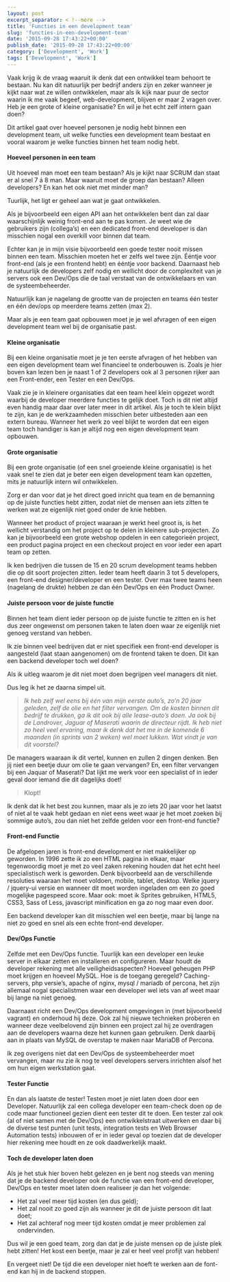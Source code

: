 ```yaml
---
layout: post
excerpt_separator: < !--more -->
title: 'Functies in een development team'
slug: 'functies-in-een-development-team'
date: '2015-09-28 17:43:22+00:00'
publish_date: '2015-09-28 17:43:22+00:00'
category: ['Development', 'Work']
tags: ['Development', 'Work']
---
```

Vaak krijg ik de vraag waaruit ik denk dat een ontwikkel team behoort te
bestaan. Nu kan dit natuurlijk per bedrijf anders zijn en zeker wanneer je
kijkt naar wat ze willen ontwikkelen, maar als ik kijk naar puur de sector
waarin ik me vaak begeef, web-development, blijven er maar 2 vragen over. Heb
je een grote of kleine organisatie? En wil je het echt zelf intern gaan doen?

Dit artikel gaat over hoeveel personen je nodig hebt binnen een development
team, uit welke functies een development team bestaat en vooral waarom je
welke functies binnen het team nodig hebt.

####  **Hoeveel personen in een team**

Uit hoeveel man moet een team bestaan? Als je kijkt naar SCRUM dan staat er al
snel 7 á 8 man. Maar waaruit moet de groep dan bestaan? Alleen developers? En
kan het ook niet met minder man?

Tuurlijk, het ligt er geheel aan wat je gaat ontwikkelen.

Als je bijvoorbeeld een eigen API aan het ontwikkelen bent dan zal daar
waarschijnlijk weinig front-end aan te pas komen. Je weet wie de gebruikers
zijn (collega’s) en een dedicated front-end developer is dan misschien nogal
een overkill voor binnen dat team.

Echter kan je in mijn visie bijvoorbeeld een goede tester nooit missen binnen
een team. Misschien moeten het er zelfs wel twee zijn. Ééntje voor front-end
(als je een frontend hebt) en ééntje voor backend. Daarnaast heb je natuurlijk
de developers zelf nodig en wellicht door de complexiteit van je servers ook
een Dev/Ops die de taal verstaat van de ontwikkelaars en van de
systeembeheerder.

Natuurlijk kan je nagelang de grootte van de projecten en teams één tester en
één dev/ops op meerdere teams zetten (max 2).

Maar als je een team gaat opbouwen moet je je wel afvragen of een eigen
development team wel bij de organisatie past.

####  **Kleine organisatie**

Bij een kleine organisatie moet je je ten eerste afvragen of het hebben van
een eigen development team wel financieel te onderbouwen is. Zoals je hier
boven kan lezen ben je naast 1 of 2 developers ook al 3 personen rijker aan
een Front-ender, een Tester en een Dev/Ops.

Vaak zie je in kleinere organisaties dat een team heel klein opgezet wordt
waarbij de developer meerdere functies te gelijk doet. Toch is dit niet altijd
even handig maar daar over later meer in dit artikel. Als je toch te klein
blijkt te zijn, kan je de werkzaamheden misschien beter uitbesteden aan een
extern bureau. Wanneer het werk zo veel blijkt te worden dat een eigen team
toch handiger is kan je altijd nog een eigen development team opbouwen.

####  **Grote organisatie**

Bij een grote organisatie (of een snel groeiende kleine organisatie) is het
vaak snel te zien dat je beter een eigen development team kan opzetten, mits
je natuurlijk intern wil ontwikkelen.

Zorg er dan voor dat je het direct goed inricht qua team en de bemanning op de
juiste functies hebt zitten, zodat niet de mensen aan iets zitten te werken
wat ze eigenlijk niet goed onder de knie hebben.

Wanneer het product of project waaraan je werkt heel groot is, is het wellicht
verstandig om het project op te delen in kleinere sub-projecten. Zo kan je
bijvoorbeeld een grote webshop opdelen in een categorieën project, een product
pagina project en een checkout project en voor ieder een apart team op zetten.

Ik ken bedrijven die tussen de 15 en 20 scrum development teams hebben die op
dit soort projecten zitten. Ieder team heeft daarin 3 tot 5 developers, een
front-end designer/developer en een tester. Over max twee teams heen (nagelang
de drukte) hebben ze dan één Dev/Ops en één Product Owner.

####  **Juiste persoon voor de juiste functie**

Binnen het team dient ieder persoon op de juiste functie te zitten en is het
dus zeer ongewenst om personen taken te laten doen waar ze eigenlijk niet
genoeg verstand van hebben.

Ik zie binnen veel bedrijven dat er niet specifiek een front-end developer is
aangesteld (laat staan aangenomen) om de frontend taken te doen. Dit kan een
backend developer toch wel doen?

Als ik uitleg waarom je dit niet moet doen begrijpen veel managers dit niet.

Dus leg ik het ze daarna simpel uit.

>  _Ik heb zelf wel eens bij één van mijn eerste auto’s, zo’n 20 jaar geleden,
zelf de olie en het filter vervangen. Om de kosten binnen dit bedrijf te
drukken, ga ik dit ook bij alle lease-auto’s doen. Ja ook bij de Landrover,
Jaguar of Maserati waarin de directeur rijdt. Ik heb niet zo heel veel
ervaring, maar ik denk dat het me in de komende 6 maanden (in sprints van 2
weken) wel moet lukken. Wat vindt je van dit voorstel?_

De managers waaraan ik dit vertel, kunnen en zullen 2 dingen denken. Ben jij
niet een beetje duur om olie te gaan vervangen? En, een filter vervangen bij
een Jaquar of Maserati? Dat lijkt me werk voor een specialist of in ieder
geval door iemand die dit dagelijks doet!

> Klopt!

Ik denk dat ik het best zou kunnen, maar als je zo iets 20 jaar voor het
laatst of niet al te vaak hebt gedaan en niet eens weet waar je het moet
zoeken bij sommige auto’s, zou dan niet het zelfde gelden voor een front-end
functie?

#### Front-end Functie

De afgelopen jaren is front-end development er niet makkelijker op geworden.
In 1996 zette ik zo een HTML pagina in elkaar, maar tegenwoordig moet je met
zo veel zaken rekening houden dat het echt heel specialistisch werk is
geworden. Denk bijvoorbeeld aan de verschillende resoluties waaraan het moet
voldoen, mobile, tablet, desktop. Welke jquery / jquery-ui versie en wanneer
dit moet worden ingeladen om een zo goed mogelijke pagespeed score. Maar ook:
moet ik Sprites gebruiken, HTML5, CSS3, Sass of Less, javascript minification
en ga zo nog maar even door.

Een backend developer kan dit misschien wel een beetje, maar bij lange na niet
zo goed en snel als een echte front-end developer.

#### Dev/Ops Functie

Zelfde met een Dev/Ops functie. Tuurlijk kan een developer een leuke server in
elkaar zetten en installeren en configureren. Maar houdt de developer rekening
met alle veiligheidsaspecten? Hoeveel geheugen PHP moet krijgen en hoeveel
MySQL. Hoe is de toegang geregeld? Caching-servers, php versie’s, apache of
nginx, mysql / mariadb of percona, het zijn allemaal nogal specialistmen waar
een developer wel iets van af weet maar bij lange na niet genoeg.

Daarnaast richt een Dev/Ops development omgevingen in (met bijvoorbeeld
vagrant) en onderhoud hij deze. Ook zal hij nieuwe technieken proberen en
wanneer deze veelbelovend zijn binnen een project zal hij ze overdragen aan de
developers waarna deze het kunnen gaan gebruiken. Denk daarbij aan in plaats
van MySQL de overstap te maken naar MariaDB of Percona.

Ik zeg overigens niet dat een Dev/Ops de systeembeheerder moet vervangen, maar
nu zie ik nog te veel developers servers inrichten alsof het om hun eigen
werkstation gaat.

#### Tester Functie

En dan als laatste de tester! Testen moet je niet laten doen door een
Developer. Natuurlijk zal een collega developer een team-check doen op de code
maar functioneel gezien dient een tester dit te doen. Een tester zal ook (al
of niet samen met de Dev/Ops) een ontwikkelstraat uitwerken en daar bij de
diverse test punten (unit tests, integration tests en Web Browser Automation
tests) inbouwen of er in ieder geval op toezien dat de developer hier rekening
mee houdt en ze ook daadwerkelijk maakt.

####  **Toch de developer laten doen**

Als je het stuk hier boven hebt gelezen en je bent nog steeds van mening dat
je de backend developer ook de functie van een front-end developer, Dev/Ops en
tester moet laten doen realiseer je dan het volgende:

  * Het zal veel meer tijd kosten (en dus geld);
  * Het zal nooit zo goed zijn als wanneer je dit de juiste persoon dit laat doet;
  * Het zal achteraf nog meer tijd kosten omdat je meer problemen zal ondervinden.

Dus wil je een goed team, zorg dan dat je de juiste mensen op de juiste plek
hebt zitten! Het kost een beetje, maar je zal er heel veel profijt van hebben!

En vergeet niet! De tijd die een developer niet hoeft te werken aan de font-
end kan hij in de backend stoppen.

